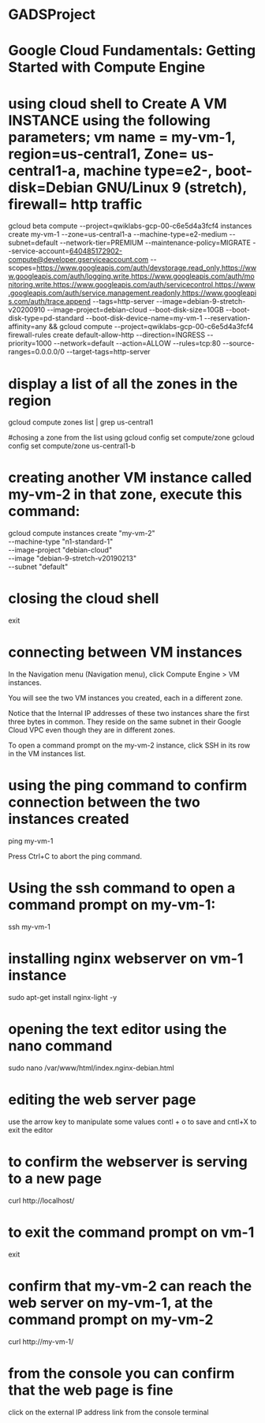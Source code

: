 # GADSProject

# Google Cloud Fundamentals: Getting Started with Compute Engine

# using cloud shell to Create A VM INSTANCE using the following parameters; vm name = my-vm-1, region=us-central1, Zone= us-central1-a, machine type=e2-, boot-disk=Debian GNU/Linux 9 (stretch), firewall= http traffic

gcloud beta compute --project=qwiklabs-gcp-00-c6e5d4a3fcf4 instances create my-vm-1 --zone=us-central1-a --machine-type=e2-medium --subnet=default --network-tier=PREMIUM --maintenance-policy=MIGRATE --service-account=640485172902-compute@developer.gserviceaccount.com --scopes=https://www.googleapis.com/auth/devstorage.read_only,https://www.googleapis.com/auth/logging.write,https://www.googleapis.com/auth/monitoring.write,https://www.googleapis.com/auth/servicecontrol,https://www.googleapis.com/auth/service.management.readonly,https://www.googleapis.com/auth/trace.append --tags=http-server --image=debian-9-stretch-v20200910 --image-project=debian-cloud --boot-disk-size=10GB --boot-disk-type=pd-standard --boot-disk-device-name=my-vm-1 --reservation-affinity=any && gcloud compute --project=qwiklabs-gcp-00-c6e5d4a3fcf4 firewall-rules create default-allow-http --direction=INGRESS --priority=1000 --network=default --action=ALLOW --rules=tcp:80 --source-ranges=0.0.0.0/0 --target-tags=http-server

# display a list of all the zones in the region

gcloud compute zones list | grep us-central1

#chosing a zone from the list using gcloud config set compute/zone
gcloud config set compute/zone us-central1-b

# creating another VM instance called my-vm-2 in that zone, execute this command:

gcloud compute instances create "my-vm-2" \
--machine-type "n1-standard-1" \
--image-project "debian-cloud" \
--image "debian-9-stretch-v20190213" \
--subnet "default"

# closing the cloud shell

exit

# connecting between VM instances

In the Navigation menu (Navigation menu), click Compute Engine > VM instances.

You will see the two VM instances you created, each in a different zone.

Notice that the Internal IP addresses of these two instances share the first three bytes in common. They reside on the same subnet in their Google Cloud VPC even though they are in different zones.

To open a command prompt on the my-vm-2 instance, click SSH in its row in the VM instances list.

# using the ping command to confirm connection between the two instances created

ping my-vm-1

Press Ctrl+C to abort the ping command.

# Using the ssh command to open a command prompt on my-vm-1:

ssh my-vm-1

# installing nginx webserver on vm-1 instance

sudo apt-get install nginx-light -y

# opening the text editor using the nano command

sudo nano /var/www/html/index.nginx-debian.html

# editing the web server page

use the arrow key to manipulate some values
contl + o to save and cntl+X to exit the editor

# to confirm the webserver is serving to a new page

curl http://localhost/

# to exit the command prompt on vm-1

exit

# confirm that my-vm-2 can reach the web server on my-vm-1, at the command prompt on my-vm-2

curl http://my-vm-1/

# from the console you can confirm that the web page is fine

click on the external IP address link from the console terminal
